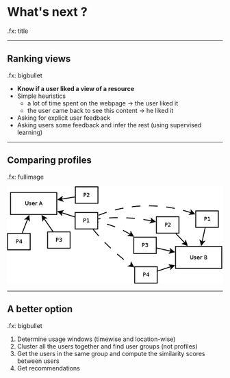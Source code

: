 # What's next ?

.fx: title

---

## Ranking views

.fx: bigbullet

* **Know if a user liked a view of a resource**
* Simple heuristics
    * a lot of time spent on the webpage → the user liked it
    * the user came back to see this content → he liked it
* Asking for explicit user feedback
* Asking users some feedback and infer the rest (using supervised learning)

---

## Comparing profiles

.fx: fullimage

![](images/comparing-profiles.png)

---

## A better option

.fx: bigbullet

1. Determine usage windows (timewise and location-wise)
2. Cluster all the users together and find user groups (not profiles)
3. Get the users in the same group and compute the similarity scores between users
4. Get recommendations
